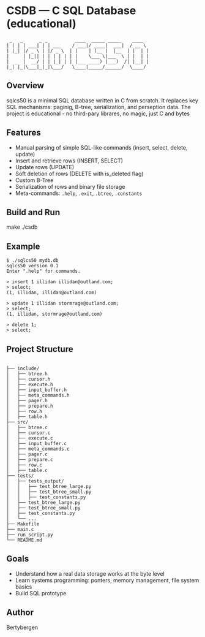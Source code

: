 # CSDB — C SQL Database (educational)

```
 _   _      _ _          ____  _____ _____    ____
| | | | ___| | | ___    / ___|/ ____|  ___|  / __ \
| |_| |/ _ \ | |/ _ \  | |    | (__ |  |__  | |  | |
|     | |_|| | | | | | | |    \___ \|___  \ | |  | |
|  _  |  __/ | | |_| | | |___ ____) |___)  /| |__| |
|_| |_|\___|_|_|\___/   \____|_____/______/  \____/

```

## Overview

sqlcs50 is a minimal SQL database written in C from scratch.
It replaces key SQL mechanisms: paginig, B-tree, serialization, and perseption data.
The project is educational - no third-pary librares, no magic, just C and bytes

## Features

- Manual parsing of simple SQL-like commands (insert, select, delete, update)
- Insert and retrieve rows (INSERT, SELECT)
- Update rows (UPDATE)
- Soft deletion of rows (DELETE with is_deleted flag)
- Custom B-Tree
- Serialization of rows and binary file storage
- Meta-commands: `.help`, `.exit`, `.btree`, `.constants`

## Build and Run

make
./csdb <db name>

## Example

```
$ ./sqlcs50 mydb.db
sqlcs50 version 0.1
Enter ".help" for commands.

> insert 1 illidan illidan@outland.com;
> select;
(1, illidan, illidan@outland.com)

> update 1 illidan stormrage@outland.com;
> select;
(1, illidan, stormrage@outland.com)

> delete 1;
> select;
```

## Project Structure

```

├── include/
│   ├── btree.h
│   ├── cursor.h
│   ├── execute.h
│   ├── input_buffer.h
│   ├── meta_commands.h
│   ├── pager.h
│   ├── prepare.h
│   ├── row.h
│   ├── table.h
├── src/
│   ├── btree.c
│   ├── cursor.c
│   ├── execute.c
│   ├── input_buffer.c
│   ├── meta_commands.c
│   ├── pager.c
│   ├── prepare.c
│   ├── row.c
│   ├── table.c
├── tests/
│   ├── tests_output/
│   │   ├── test_btree_large.py
│   │   ├── test_btree_small.py
│   │   ├── test_constants.py
│   ├── test_btree_large.py
│   ├── test_btree_small.py
│   ├── test_constants.py
│   └── ...
├── Makefile
├── main.c
├── run_script.py
└── README.md
```

## Goals

- Understand how a real data storage works at the byte level
- Learn systems programming: ponters, memory management, file system basics
- Build SQL prototype

## Author

Bertybergen

